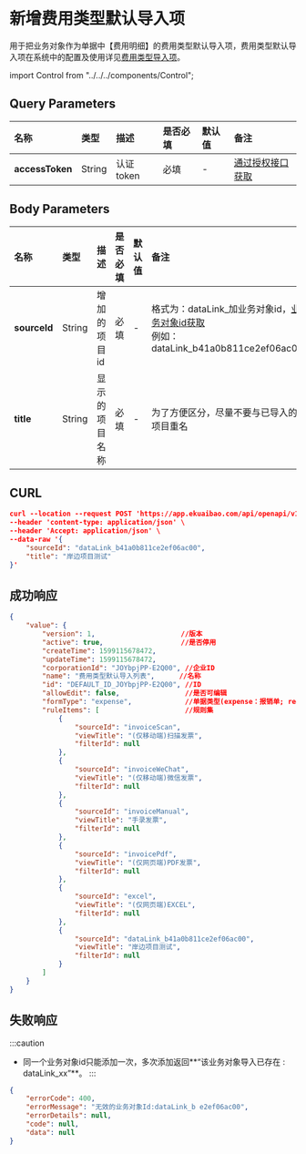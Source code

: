 # 新增费用类型默认导入项
用于把业务对象作为单据中【费用明细】的费用类型默认导入项，费用类型默认导入项在系统中的配置及使用详见[费用类型导入项](/docs/open-api/feetype/info#费用类型导入项)。

import Control from "../../../components/Control";

<Control
method="POST"
url="/api/openapi/v1/feeTypeImportRule/defaultRule"
/>

## Query Parameters

| 名称 | 类型 | 描述 | 是否必填 | 默认值 | 备注 |
| :--- | :--- | :--- | :--- |:--- | :--- |
| **accessToken** | String | 认证token | 必填 | - | [通过授权接口获取](/docs/open-api/getting-started/auth) |

## Body Parameters

| 名称 | 类型 | 描述 | 是否必填 | 默认值 | 备注 |
| :--- | :--- | :--- | :--- |:--- | :--- |
| **sourceId** | String | 增加的项目id  | 必填 | - | 格式为：dataLink_加业务对象id，[业务对象id获取](/docs/open-api/datalink/question-answer)<br/>例如：dataLink_b41a0b811ce2ef06ac00 |
| **title**    | String | 显示的项目名称 | 必填 | - | 为了方便区分，尽量不要与已导入的项目重名 |

## CURL
```json
curl --location --request POST 'https://app.ekuaibao.com/api/openapi/v1/feeTypeImportRule/defaultRule?accessToken=cCMbw_mKUs8c00' \
--header 'content-type: application/json' \
--header 'Accept: application/json' \
--data-raw '{
    "sourceId": "dataLink_b41a0b811ce2ef06ac00",
    "title": "岸边项目测试"
}'
```

## 成功响应
```json
{
    "value": {
        "version": 1,                     //版本
        "active": true,                   //是否停用
        "createTime": 1599115678472,
        "updateTime": 1599115678472,
        "corporationId": "JOYbpjPP-E2Q00", //企业ID
        "name": "费用类型默认导入列表",      //名称
        "id": "DEFAULT_ID_JOYbpjPP-E2Q00", //ID
        "allowEdit": false,                //是否可编辑
        "formType": "expense",             //单据类型(expense：报销单; requisition：申请单)
        "ruleItems": [                     //规则集
            {
                "sourceId": "invoiceScan",
                "viewTitle": "(仅移动端)扫描发票",
                "filterId": null
            },
            {
                "sourceId": "invoiceWeChat",
                "viewTitle": "(仅移动端)微信发票",
                "filterId": null
            },
            {
                "sourceId": "invoiceManual",
                "viewTitle": "手录发票",
                "filterId": null
            },
            {
                "sourceId": "invoicePdf",
                "viewTitle": "(仅网页端)PDF发票",
                "filterId": null
            },
            {
                "sourceId": "excel",
                "viewTitle": "(仅网页端)EXCEL",
                "filterId": null
            },
            {
                "sourceId": "dataLink_b41a0b811ce2ef06ac00",
                "viewTitle": "岸边项目测试",
                "filterId": null
            }
        ]
    }
}
```

## 失败响应

:::caution
- 同一个业务对象id只能添加一次，多次添加返回**“该业务对象导入已存在 : dataLink_xx”**。
:::

```json
{
    "errorCode": 400,
    "errorMessage": "无效的业务对象Id:dataLink_b e2ef06ac00",
    "errorDetails": null,
    "code": null,
    "data": null
}
```